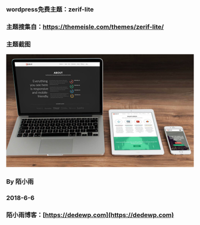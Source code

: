 ### wordpress免费主题：zerif-lite

### 主题搜集自：https://themeisle.com/themes/zerif-lite/

### 主题截图


![](./zerif-lite.jpg)

### By 陌小雨

### 2018-6-6

### 陌小雨博客：[https://dedewp.com](https://dedewp.com)